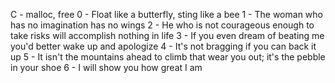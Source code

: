 C - malloc, free
0 - Float like a butterfly, sting like a bee
1 - The woman who has no imagination has no wings
2 - He who is not courageous enough to take risks will accomplish nothing in life
3 - If you even dream of beating me you'd better wake up and apologize
4 - It's not bragging if you can back it up
5 - It isn't the mountains ahead to climb that wear you out; it's the pebble in your shoe
6 - I will show you how great I am
